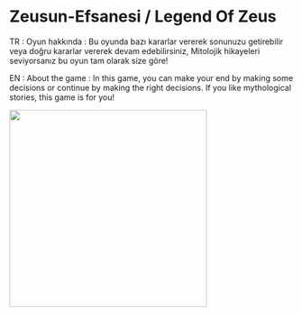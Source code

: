 # Zeusun-Efsanesi / Legend Of Zeus

TR : 
Oyun hakkında :
Bu oyunda bazı kararlar vererek sonunuzu getirebilir veya doğru kararlar vererek devam edebilirsiniz, Mitolojik hikayeleri seviyorsanız bu oyun tam olarak size göre!


EN :
About the game :
In this game, you can make your end by making some decisions or continue by making the right decisions. If you like mythological stories, this game is for you!

<img src="https://github.com/pyalihtml/pyalihtml/blob/main/satoru-gojo-satoru.gif?raw=true"  width="350px">
